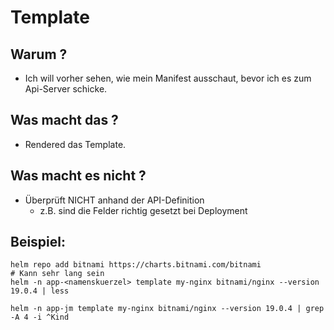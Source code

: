 # Template 

## Warum ?

  * Ich will vorher sehen, wie mein Manifest ausschaut, bevor ich es zum Api-Server schicke.

## Was macht das ? 

  * Rendered das Template.

## Was macht es nicht ? 

  * Überprüft NICHT anhand der API-Definition
    * z.B. sind die Felder richtig gesetzt bei Deployment
   
## Beispiel: 

```
helm repo add bitnami https://charts.bitnami.com/bitnami
# Kann sehr lang sein 
helm -n app-<namenskuerzel> template my-nginx bitnami/nginx --version 19.0.4 | less

helm -n app-jm template my-nginx bitnami/nginx --version 19.0.4 | grep -A 4 -i ^Kind

```

    
